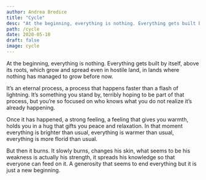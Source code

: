 ```yaml
---
author: Andrea Bredice
title: "Cycle"
desc: "At the beginning, everything is nothing. Everything gets built by itself, above its roots, which grow and spread even in hostile land, in lands where nothing has managed to grow before now."
path: /cycle
date: 2020-05-10
draft: false
image: cycle
---
```


At the beginning, everything is nothing.
Everything gets built by itself, above its roots, which grow and spread even in hostile land, in lands where nothing has managed to grow before now.

It’s an eternal process, a process that happens faster than a flash of lightning. It’s something you stand by, terribly hoping to be part of that process, but you’re so focused on who knows what you do not realize it’s already happening.

Once it has happened, a strong feeling, a feeling that
gives you warmth, holds you in a hug that gifts you peace and
relaxation.
In that moment everything is brighter than usual, everything is warmer than usual, everything is more florid than usual.

But then it burns.
It slowly burns, changes his skin, what seems to be his weakness is actually his strength, it spreads his knowledge so that everyone can feed on it.
A generosity that seems to end everything but it is just a new beginning.
